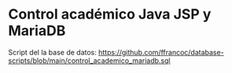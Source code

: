 # Control académico Java JSP y MariaDB

Script del la base de datos: https://github.com/ffrancoc/database-scripts/blob/main/control_academico_mariadb.sql
